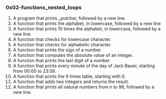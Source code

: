 ### 0x02-functions_nested_loops

<ol>
   <li>A program that prints _putchar, followed by a new line.</li>
   <li>A function that prints the alphabet, in lowercase, followed by a new line</li>
   <li>A function that prints 10 times the alphabet, in lowercase, followed by a new line.</li>
   <li>A function that checks for lowercase character.</li>
   <li>A function that checks for alphabetic character.</li>
   <li>A function that prints the sign of a number.</li>
   <li>A function that computes the absolute value of an integer.</li>
   <li>A function that prints the last digit of a number.</li>
   <li>A function that prints every minute of the day of Jack Bauer, starting from 00:00 to 23:59.</li>
   <li>A function that prints the 9 times table, starting with 0.</li>
   <li>A function that adds two integers and returns the result.</li>
   <li>A function that prints all natural numbers from n to 98, followed by a new line.</li>
</ol>  
    
    

